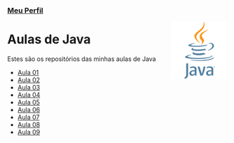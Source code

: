 ### [Meu Perfil](http://phstefen.github.io/)

<img align="right" src="img/java.png" width="130">

# Aulas de Java
Estes são os repositórios das minhas aulas de Java

* [Aula 01](https://github.com/phStefen/aulas-java/tree/master/projetos/aula-01)
* [Aula 02](https://github.com/phStefen/aulas-java/tree/master/projetos/aula-02)
* [Aula 03](https://github.com/phStefen/aulas-java/tree/master/projetos/aula-03)
* [Aula 04](https://github.com/phStefen/aulas-java/tree/master/projetos/aula-04)
* [Aula 05](https://github.com/phStefen/aulas-java/tree/master/projetos/aula-05)
* [Aula 06](https://github.com/phStefen/aulas-java/tree/master/projetos/aula-06)
* [Aula 07](https://github.com/phStefen/aulas-java/tree/master/projetos/aula-07)
* [Aula 08](https://github.com/phStefen/aulas-java/tree/master/projetos/aula-08)
* [Aula 09](https://github.com/phStefen/aulas-java/tree/master/projetos/aula-09)
